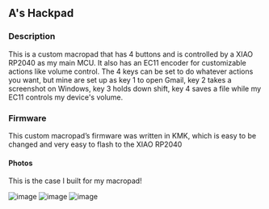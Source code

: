 ##  A's Hackpad

### Description

This is a custom macropad that has 4 buttons and is controlled by a XIAO RP2040 as my main MCU. It also has an EC11 encoder for customizable actions like volume control. The 4 keys can be set to do whatever actions you want, but mine are set up as key 1 to open Gmail, key 2 takes a screenshot on Windows, key 3 holds down shift, key 4 saves a file while my EC11 controls my device's volume.

### Firmware

This custom macropad’s firmware was written in KMK, which is easy to be changed and very easy to flash to the XIAO RP2040

#### Photos

This is the case I built for my macropad!

![image](https://github.com/user-attachments/assets/652970e4-f2be-4aad-a238-493473da71a6) 
![image](https://github.com/user-attachments/assets/8b6e7196-47af-4592-954e-cf5fe4f9e9d2) 
![image](https://github.com/user-attachments/assets/f4b12c84-1589-4e23-a9ca-3963567473b5) 
